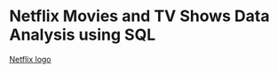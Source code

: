# Netflix Movies and TV Shows Data Analysis using SQL

[Netflix logo](https://github.com/user-attachments/assets/3335424f-0b28-463d-bdbe-d47d57587fd4)

